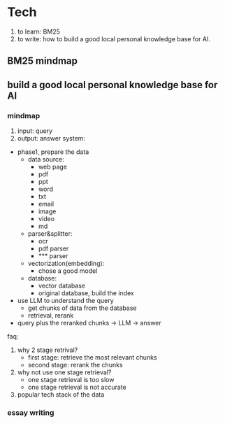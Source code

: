 # Tech

1. to learn: BM25
2. to write: how to build a good local personal knowledge base for AI.


## BM25 mindmap


## build a good local personal knowledge base for AI

### mindmap
1. input: query
2. output: answer
system:
- phase1, prepare the data
    - data source:
        - web page
        - pdf
        - ppt
        - word
        - txt
        - email
        - image
        - video
        - md
    - parser&splitter:
        - ocr
        - pdf parser
        - *** parser
    - vectorization(embedding):
        - chose a good model
    - database:
        - vector database
        - original database, build the index
- use LLM to understand the query
    - get chunks of data from the database
    - retrieval, rerank
- query plus the reranked chunks -> LLM -> answer


faq:
1. why 2 stage retrival?
    - first stage: retrieve the most relevant chunks
    - second stage: rerank the chunks
2. why not use one stage retrieval?
    - one stage retrieval is too slow
    - one stage retrieval is not accurate
3. popular tech stack of the data


### essay writing

